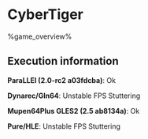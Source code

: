 # CyberTiger 

%game_overview%

## Execution information

**ParaLLEl (2.0-rc2 a03fdcba)**: Ok

**Dynarec/Gln64**: Unstable FPS Stuttering

**Mupen64Plus GLES2 (2.5 ab8134a)**: Ok

**Pure/HLE**: Unstable FPS Stuttering